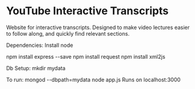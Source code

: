 # YouTube Interactive Transcripts

Website for interactive transcripts. Designed to make video lectures easier to follow along, and quickly find relevant sections.

Dependencies:
Install node

npm install express --save
npm install request
npm install xml2js

Db Setup:
mkdir mydata

To run:
mongod --dbpath=mydata
node app.js
Runs on localhost:3000
